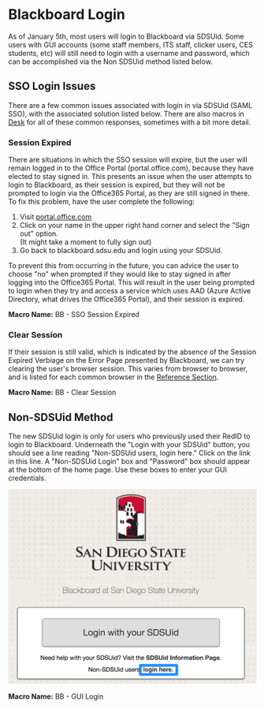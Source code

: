 # Blackboard Login

As of January 5th, most users will login to Blackboard via SDSUid. Some users with GUI accounts \(some staff members, ITS staff, clicker users, CES students, etc\) will still need to login with a username and password, which can be accomplished via the Non SDSUid method listed below.

## SSO Login Issues

There are a few common issues associated with login in via SDSUid \(SAML SSO\), with the associated solution listed below. There are also macros in [Desk](desk.com.md) for all of these common responses, sometimes with a bit more detail.

### Session Expired

There are situations in which the SSO session will expire, but the user will remain logged in to the Office Portal \(portal.office.com\), because they have elected to stay signed in. This presents an issue when the user attempts to login to Blackboard, as their session is expired, but they will not be prompted to login via the Office365 Portal, as they are still signed in there. To fix this problem, have the user complete the following:  
1. Visit [portal.office.com](https://portal.office.com)  
2. Click on your name in the upper right hand corner and select the "Sign out" option.  
\(It might take a moment to fully sign out\)  
3. Go back to blackboard.sdsu.edu and login using your SDSUid.

To prevent this from occurring in the future, you can advice the user to choose "no" when prompted if they would like to stay signed in after logging into the Office365 Portal. This will result in the user being prompted to login when they try and access a service which uses AAD \(Azure Active Directory, what drives the Office365 Portal\), and their session is expired.

**Macro Name:** BB - SSO Session Expired

### Clear Session

If their session is still valid, which is indicated by the absence of the Session Expired Verbiage on the Error Page presented by Blackboard, we can try clearing the user's browser session. This varies from browser to browser, and is listed for each common browser in the [Reference Section](../reference/clear-browser-session.md).

**Macro Name:** BB - Clear Session

## Non-SDSUid Method

The new SDSUid login is only for users who previously used their RedID to login to Blackboard. Underneath the "Login with your SDSUid" button, you should see a line reading "Non-SDSUid users, login here." Click on the link in this line. A "Non-SDSUid Login" box and "Password" box should appear at the bottom of the home page. Use these boxes to enter your GUI credentials.

![](../.gitbook/assets/bb-alt-login.png)

**Macro Name:** BB - GUI Login

